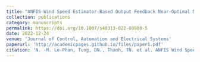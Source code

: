 ```yaml
---
title: "ANFIS Wind Speed Estimator-Based Output Feedback Near-Optimal MPPT Control for PMSG Wind Turbine"
collection: publications
category: manuscripts
permalink: https://doi.org/10.1007/s40313-022-00980-5
date: 2022-12-24
venue: 'Journal of Control, Automation and Electrical Systems'
paperurl: 'http://academicpages.github.io/files/paper1.pdf'
citation: 'N. -M. Le-Phan, Tung, DN., Thanh, TN. et al. ANFIS Wind Speed Estimator-Based Output Feedback Near-Optimal MPPT Control for PMSG Wind Turbine. J Control Autom Electr Syst 34, 588–598 (2023). https://doi.org/10.1007/s40313-022-00980-5'
---
```

